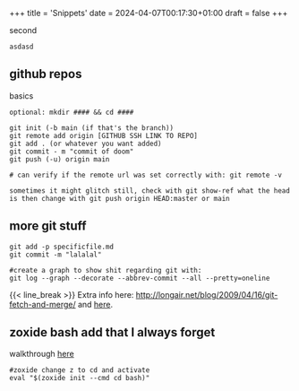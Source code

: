 +++
title = 'Snippets'
date = 2024-04-07T00:17:30+01:00
draft = false
+++

second
```
asdasd

```

## github repos


basics

```
optional: mkdir #### && cd ####

git init (-b main (if that's the branch))
git remote add origin [GITHUB SSH LINK TO REPO]
git add . (or whatever you want added)
git commit - m "commit of doom"
git push (-u) origin main

# can verify if the remote url was set correctly with: git remote -v

sometimes it might glitch still, check with git show-ref what the head 
is then change with git push origin HEAD:master or main

```
## more git stuff
```
git add -p specificfile.md
git commit -m "lalalal"

#create a graph to show shit regarding git with:
git log --graph --decorate --abbrev-commit --all --pretty=oneline
```
{{< line_break >}}
Extra info here: http://longair.net/blog/2009/04/16/git-fetch-and-merge/ and [here](https://docs.github.com/en/pull-requests/collaborating-with-pull-requests/proposing-changes-to-your-work-with-pull-requests/about-branches#about-the-default-branch).


## zoxide bash add that I always forget

walkthrough [here](https://www.youtube.com/watch?v=aghxkpyRVDY)

```
#zoxide change z to cd and activate
eval "$(zoxide init --cmd cd bash)"
```

